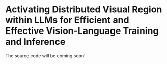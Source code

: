 # Activating Distributed Visual Region within LLMs for Efficient and Effective Vision-Language Training and Inference

The source code will be coming soon!
